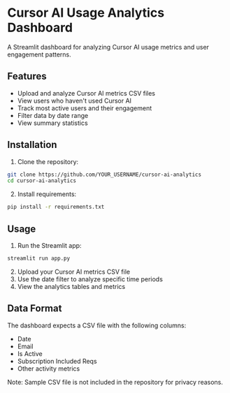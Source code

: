 # Cursor AI Usage Analytics Dashboard

A Streamlit dashboard for analyzing Cursor AI usage metrics and user engagement patterns.

## Features

- Upload and analyze Cursor AI metrics CSV files
- View users who haven't used Cursor AI
- Track most active users and their engagement
- Filter data by date range
- View summary statistics

## Installation

1. Clone the repository:
```bash
git clone https://github.com/YOUR_USERNAME/cursor-ai-analytics
cd cursor-ai-analytics
```

2. Install requirements:
```bash
pip install -r requirements.txt
```

## Usage

1. Run the Streamlit app:
```bash
streamlit run app.py
```

2. Upload your Cursor AI metrics CSV file
3. Use the date filter to analyze specific time periods
4. View the analytics tables and metrics

## Data Format

The dashboard expects a CSV file with the following columns:
- Date
- Email
- Is Active
- Subscription Included Reqs
- Other activity metrics

Note: Sample CSV file is not included in the repository for privacy reasons.

